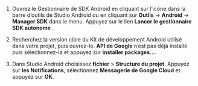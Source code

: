 1. Ouvrez le Gestionnaire de SDK Android en cliquant sur l’icône dans la barre d’outils de Studio Android ou en cliquant sur **Outils** -> **Android** -> **Manager SDK** dans le menu. Appuyez sur le lien **Lancer le gestionnaire SDK autonome** .

2. Recherchez la version cible du Kit de développement Android utilisé dans votre projet, puis ouvrez-le. **API de Google** n’est pas déjà installé puis sélectionnez-la et appuyez sur **installer packages...**.

3. Dans Studio Android choisissez **fichier** > **Structure du projet**. Appuyez sur **les Notifications**, sélectionnez **Messagerie de Google Cloud** et appuyez sur **OK**.

<!--
3. Open **AndroidManifest.xml** and add this tag to the *application* tag.

        <meta-data android:name="com.google.android.gms.version"
            android:value="@integer/google_play_services_version" />
-->
